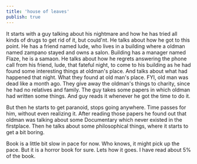 ```yaml
---
title: 'house of leaves'
publish: true
---
```

It starts with a guy talking about his nightmare and how he has tried all kinds of drugs to get rid of it, but could'nt. He talks about how he got to this point. He has a friend named lude, who lives in a building where a oldman named zampano stayed and owns a salon. Building has a manager named Flaze, he is a samaon. He talks about how he regrets answering the phone call from his friend, lude, that fateful night, to come to his building as he had found some interesting things at oldman's place. And talks about what had happened that night. What they found at old man's place. FYI, old man was dead like a month ago. They give away the oldman's things to charity, since he had no relatives and family. The guy takes some papers in which oldman had written some things. And guy reads it whenever he got the time to do it.

But then he starts to get paranoid, stops going anywhere. Time passes for him, without even realizing it. After reading those papers he found out that oldman was talking about some Documentary which never existed in the firstplace. Then he talks about some philosophical things, where it starts to get a bit boring.

Book is a little bit slow in pace for now. Who knows, it might pick up the pace. But it is a horror book for sure. Lets how it goes. I have read about 5% of the book.
